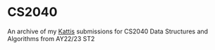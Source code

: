 # CS2040
An archive of my [Kattis](https://open.kattis.com) submissions for CS2040 Data Structures and Algorithms from AY22/23 ST2
